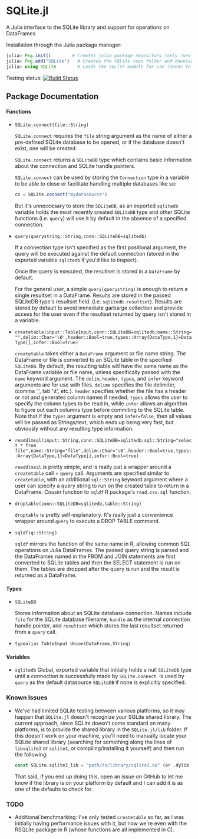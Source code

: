SQLite.jl
=======

A Julia interface to the SQLite library and support for operations on DataFrames

Installation through the Julia package manager:
```julia
julia> Pkg.init()        # Creates julia package repository (only runs once for all packages)
julia> Pkg.add("SQLite")   # Creates the SQLite repo folder and downloads the SQLite package + dependancy (if needed)
julia> using SQLite        # Loads the SQLite module for use (needs to be run with each new Julia instance)
```

Testing status: [![Build Status](https://travis-ci.org/karbarcca/SQLite.jl.png)](https://travis-ci.org/karbarcca/SQLite.jl)


## Package Documentation

#### Functions
* `SQLite.connect(file::String)`

  `SQLite.connect` requires the `file` string argument as the name of either a pre-defined SQLite database to be opened, or if the database doesn't exist, one will be created.

  `SQLite.connect` returns a `SQLiteDB` type which contains basic information
about the connection and SQLite handle pointers.

  `SQLite.connect` can be used by storing the `Connection` type in
a variable to be able to close or facilitate handling multiple
databases like so:
  ```julia
  co = SQLite.connect("mydatasource")
  ```
  But it's unneccesary to store the `SQLiteDB`, as an exported
`sqlitedb` variable holds the most recently created `SQLiteDB` type and other
SQLite functions (i.e. `query`) will use it by default in the absence of a specified connection.

* `query(querystring::String,conn::SQLiteDB=sqlitedb)`
  
  If a connection type isn't specified as the first positional argument, the query will be executed against
the default connection (stored in the exported variable `sqlitedb` if you'd like to
inspect).

  Once the query is executed, the resultset is stored in a
`DataFrame` by default.

  For the general user, a simple `query(querystring)` is enough to return a single resultset in a DataFrame. Results are stored in the passed SQLiteDB type's resultset field. (i.e. `sqlitedb.resultset`). Results are stored by default to avoid immediate garbarge collection and provide access for the user even if the resultset returned by query isn't stored in a variable.

* `createtable(input::TableInput,conn::SQLiteDB=sqlitedb;name::String="",delim::Char='\0',header::Bool=true,types::Array{DataType,1}=DataType[],infer::Bool=true)`
 
  `createtable` takes either a `DataFrame` argument or file name string. The DataFrame or file is converted to an SQLite table in the specified `SQLiteDB`. By default, the resulting table will have the same name as the DataFrame variable or file name, unless specifically passed with the `name` keyword argument. The `delim`, `header`, `types`, and `infer` keyword arguments are for use with files. `delime` specifies the file delimiter, (comma ',', tab '\t', etc.). `header` specifies whether the file has a header or not and generates column names if needed. `types` allows the user to specify the column types to be read in, while `infer` allows an algorithm to figure out each columns type before commiting to the SQLite table. Note that if the `types` argument is empty and `infer=false`, then all values will be passed as Strings/text, which ends up being very fast, but obviously without any resulting type information.

* `readdlmsql(input::String,conn::SQLiteDB=sqlitedb;sql::String="select * from file",name::String="file",delim::Char='\0',header::Bool=true,types::Array{DataType,1}=DataType[],infer::Bool=true)`

  `readdlmsql` is pretty simple, and is really just a wrapper around a `createtable` call + `query` call. Arguments are specified similar to `createtable`, with an additional `sql::String` keyword argument where a user can specify a query string to run on the created table to return in a DataFrame. Cousin function to `sqldf` R package's `read.csv.sql` function.

* `droptable(conn::SQLiteDB=sqlitedb,table::String)`

  `droptable` is pretty self-explanatory. It's really just a convenience wrapper around `query` to execute a DROP TABLE command.

* `sqldf(q::String)`

  `sqldf` mirrors the function of the same name in R, allowing common SQL operations on Julia DataFrames. The passed query string is parsed and the DataFrames named in the FROM and JOIN statements are first converted to SQLite tables and then the SELECT statement is run on them. The tables are dropped after the query is run and the result is returned as a DataFrame. 



#### Types
* `SQLiteDB`

  Stores information about an SQLite database connection. Names include `file` for the SQLite database filename, `handle` as the internal connection handle pointer, and `resultset` which
stores the last resultset returned from a `query` call. 

* `typealias TableInput Union(DataFrame,String)`

#### Variables
* `sqlitedb`
  Global, exported variable that initially holds a null `SQLiteDB` type until a connection is successfully made by `SQLite.connect`. Is used by `query` as the default datasource `SQLiteDB` if none is explicitly specified. 

### Known Issues
* We've had limited SQLite testing between various platforms, so it may happen that `SQLite.jl` doesn't recognize your SQLite shared library. The current approach, since SQLite doesn't come standard on many platforms, is to provide the shared library in the `SQLite.jl/lib` folder. If this doesn't work on your machine, you'll need to manually locate your SQLite shared library (searching for something along the lines of
  `libsqlite3` or `sqlite3`, or compiling/installing it yourself) and then run the following:
  ```julia
  const SQLite.sqlite3_lib = "path/to/library/sqlite3.so" (or .dylib on OSX)
  ```

  That said, if you end up doing this, open an issue on GitHub to let me know if the library is on your platform by default and I can add it is as one of the defaults to check for.

### TODO
* Additional benchmarking: I've only tested `createtable` so far, as I was initially having performance issues with it, but now we're even with the RSQLite package in R (whose functions are all implemented in C).
